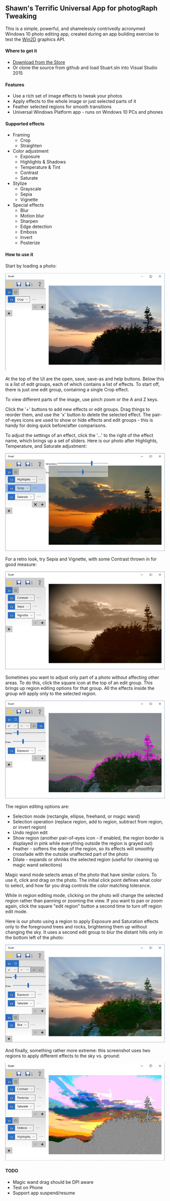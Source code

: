 ## Shawn's Terrific Universal App for photogRaph Tweaking

This is a simple, powerful, and shamelessly contrivedly acronymed Windows 10 photo editing app,
created during an app building exercise to test the [Win2D](http:/github.com/microsoft/win2d) graphics API.


#### Where to get it

- [Download from the Store](https://www.microsoft.com/store/apps/9NBLGGH1XSQK)
- Or clone the source from github and load Stuart.sln into Visual Studio 2015


#### Features

- Use a rich set of image effects to tweak your photos
- Apply effects to the whole image or just selected parts of it
- Feather selected regions for smooth transitions
- Universal Windows Platform app - runs on Windows 10 PCs and phones


#### Supported effects

- Framing
    - Crop
    - Straighten
- Color adjustment
    - Exposure
    - Highlights & Shadows
    - Temperature & Tint
    - Contrast
    - Saturate
- Stylize
    - Grayscale
    - Sepia
    - Vignette
- Special effects
    - Blur
    - Motion blur
    - Sharpen
    - Edge detection
    - Emboss
    - Invert
    - Posterize


#### How to use it

Start by loading a photo:

![original.jpg](Screenshots/original.jpg)

At the top of the UI are the open, save, save-as and help buttons. Below this is a list of edit groups,
each of which contains a list of effects. To start off, there is just one edit group, containing a single
Crop effect.

To view different parts of the image, use pinch zoom or the A and Z keys.

Click the '+' buttons to add new effects or edit groups. Drag things to reorder them, and use the 'x'
button to delete the selected effect. The pair-of-eyes icons are used to show or hide effects and edit
groups - this is handy for doing quick before/after comparisons.

To adjust the settings of an effect, click the '...' to the right of the effect name, which brings
up a set of sliders. Here is our photo after Highlights, Temperature, and Saturate adjustment:

![adjusted.jpg](Screenshots/adjusted.jpg)

For a retro look, try Sepia and Vignette, with some Contrast thrown in for good measure:

![retro.jpg](Screenshots/retro.jpg)

Sometimes you want to adjust only part of a photo without affecting other areas. To do this, click
the square icon at the top of an edit group. This brings up region editing options for that group.
All the effects inside the group will apply only to the selected region.

![regionSelect.jpg](Screenshots/regionSelect.jpg)

The region editing options are:
- Selection mode (rectangle, ellipse, freehand, or magic wand)
- Selection operation (replace region, add to region, subtract from region, or invert region)
- Undo region edit
- Show region (another pair-of-eyes icon - if enabled, the region border is displayed in pink while everything outside the region is grayed out)
- Feather - softens the edge of the region, so its effects will smoothly crossfade with the outside unaffected part of the photo
- Dilate - expands or shrinks the selected region (useful for cleaning up magic wand selections)

Magic wand mode selects areas of the photo that have similar colors. To use it,
click and drag on the photo. The initial click point defines what color to select,
and how far you drag controls the color matching tolerance.

While in region editing mode, clicking on the photo will change the selected region
rather than panning or zooming the view. If you want to pan or zoom again, click the
square "edit region" button a second time to turn off region edit mode.

Here is our photo using a region to apply Exposure and Saturation effects only to
the foreground trees and rocks, brightening them up without changing the sky. It uses
a second edit group to blur the distant hills only in the bottom left of the photo:

![regionEdit.jpg](Screenshots/regionEdit.jpg)

And finally, something rather more extreme: this screenshot uses two regions to apply
different effects to the sky vs. ground:

![stylize.jpg](Screenshots/stylize.jpg)


#### TODO

- Magic wand drag should be DPI aware
- Test on Phone
- Support app suspend/resume
